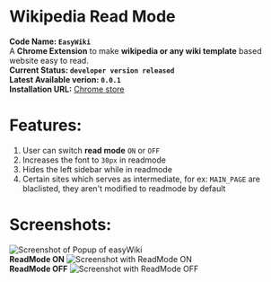 Wikipedia Read Mode
==============

**Code Name: `EasyWiki`** <br>
A **Chrome Extension** to make **wikipedia or any wiki template** based website easy to read. <br>
**Current Status: `developer version released`**<br>
**Latest Available verion: `0.0.1`**<br>
**Installation URL:** [Chrome store](https://chrome.google.com/webstore/detail/wikipedia-read-mode/icnpgdbaooggmkndmiaogcokgmpdfdmc)<br>

Features:
==========
1. User can switch **read mode** `ON` or `OFF`
2. Increases the font to `30px` in readmode
3. Hides the left sidebar while in readmode
4. Certain sites which serves as intermediate, for ex: `MAIN_PAGE` are blaclisted, they aren't modified to readmode by default

Screenshots:
============
![Screenshot of Popup of easyWiki](http://cistoner.org/blog/minhaz/wp-content/uploads/2014/05/scn.png)<br>
**ReadMode ON**
![Screenshot with ReadMode ON](http://cistoner.org/blog/minhaz/wp-content/uploads/2014/05/sc21-1024x524.png)<br>
**ReadMode OFF**
![Screenshot with ReadMode OFF](http://cistoner.org/blog/minhaz/wp-content/uploads/2014/05/sc1.png)
